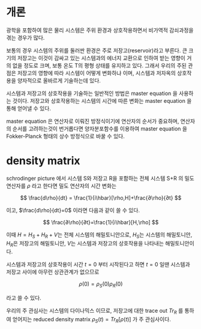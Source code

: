 # 개론

광학을 포함하여 많은 물리 시스템은 주위 환경과 상호작용하면서 비가역적 감쇠과정을 겪는 경우가 많다. 

보통의 경우 시스템의 주위를 둘러싼 환경은 주로 저장고(reservoir)라고 부른다. 큰 크기의 저장고는 이것이 감싸고 있는 시스템과의 에너지 교환으로 인하여 받는 영향이 거의 없을 정도로 크며, 보통 온도 T의 평형 상태를 유지하고 있다. 그래서 우리의 주된 관점은 저장고의 영향에 따라 시스템이 어떻게 변화하냐 이며, 시스템과 저자옥의 상호작용을 양자적으로 올바르게 기술하는데 있다.

시스템과 저장고의 상호작용을 기술하는 일반적인 방법은 master equation 을 사용하는 것이다. 저장고와 상호작용하는 시스템의 시간에 따른 변화는 master equation 을 통해 얻어낼 수 있다. 

master equation 은 연산자로 이뤄진 방정식이기에 연산자의 순서가 중요하며, 연산자의 순서를 고려하는것이 번거롭다면 양자분포함수를 이용하여 master equation 을 Fokker-Planck 형태의 상수 방정식으로 바꿀 수 있다.

# density matrix

schrodinger picture 에서 시스템 S와 저장고 R을 포함하는 전체 시스템 S+R 의 밀도 연산자를 $\rho$ 라고 한다면 밀도 연산자의 시간 변화는

$$
\frac{d\rho}{dt} = \frac{1}{i\hbar}[\rho,H]+\frac{∂\rho}{∂t}
$$

이고, $\frac{d\rho}{dt}=0$ 이라면 다음과 같이 쓸 수 있다. 


$$
\frac{∂\rho}{∂t}=\frac{1}{i\hbar}[H,\rho]
$$

이때 $H=H_S +H_R +V$는 전체 시스템의 해밀토니안으로, $H_S$는 시스템의 해밀토니안, $H_R$은 저장고의 해밀토니안, $V$는 시스템과 저장고의 상호작용을 나타내는 해밀토니안이다.

시스템과 저장고의 상호작용이 시간 $t=0$ 부터 시작된다고 하면 $t=0$ 일땐 시스템과 저장고 사이에 아무런 상관관계가 없으므로 

$$
\rho(0)= \rho_S(0)\rho_R(0)
$$

라고 쓸 수 있다. 

우리의 주 관심사는 시스템의 다이나믹스 이므로, 저장고에 대한 trace out $Tr_R$ 를 통하여 얻어지는 reduced density matrix $\rho_S(t)=Tr_R[\rho(t)]$ 가 주 관심사이다.
